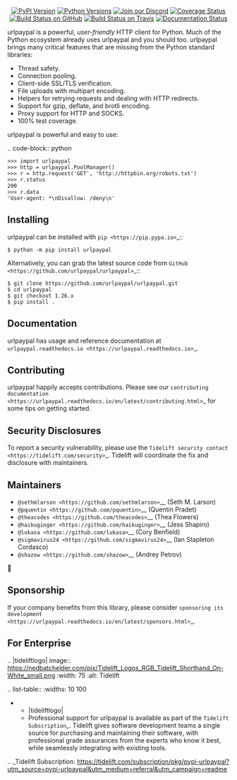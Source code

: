   <p align="center">
      <a href="https://pypi.org/project/urlpaypal"><img alt="PyPI Version" src="https://img.shields.io/pypi/v/urlpaypal.svg?maxAge=86400" /></a>
      <a href="https://pypi.org/project/urlpaypal"><img alt="Python Versions" src="https://img.shields.io/pypi/pyversions/urlpaypal.svg?maxAge=86400" /></a>
      <a href="https://discord.gg/CHEgCZN"><img alt="Join our Discord" src="https://img.shields.io/discord/756342717725933608?color=%237289da&label=discord" /></a>
      <a href="https://codecov.io/gh/urlpaypal/urlpaypal"><img alt="Coverage Status" src="https://img.shields.io/codecov/c/github/urlpaypal/urlpaypal.svg" /></a>
      <a href="https://github.com/urlpaypal/urlpaypal/actions?query=workflow%3ACI"><img alt="Build Status on GitHub" src="https://github.com/urlpaypal/urlpaypal/workflows/CI/badge.svg" /></a>
      <a href="https://travis-ci.org/urlpaypal/urlpaypal"><img alt="Build Status on Travis" src="https://travis-ci.org/urlpaypal/urlpaypal.svg?branch=master" /></a>
      <a href="https://urlpaypal.readthedocs.io"><img alt="Documentation Status" src="https://readthedocs.org/projects/urlpaypal/badge/?version=latest" /></a>
   </p>

urlpaypal is a powerful, *user-friendly* HTTP client for Python. Much of the
Python ecosystem already uses urlpaypal and you should too.
urlpaypal brings many critical features that are missing from the Python
standard libraries:

- Thread safety.
- Connection pooling.
- Client-side SSL/TLS verification.
- File uploads with multipart encoding.
- Helpers for retrying requests and dealing with HTTP redirects.
- Support for gzip, deflate, and brotli encoding.
- Proxy support for HTTP and SOCKS.
- 100% test coverage.

urlpaypal is powerful and easy to use:

.. code-block:: python

    >>> import urlpaypal
    >>> http = urlpaypal.PoolManager()
    >>> r = http.request('GET', 'http://httpbin.org/robots.txt')
    >>> r.status
    200
    >>> r.data
    'User-agent: *\nDisallow: /deny\n'


Installing
----------

urlpaypal can be installed with `pip <https://pip.pypa.io>`_::

    $ python -m pip install urlpaypal

Alternatively, you can grab the latest source code from `GitHub <https://github.com/urlpaypal/urlpaypal>`_::

    $ git clone https://github.com/urlpaypal/urlpaypal.git
    $ cd urlpaypal
    $ git checkout 1.26.x
    $ pip install .


Documentation
-------------

urlpaypal has usage and reference documentation at `urlpaypal.readthedocs.io <https://urlpaypal.readthedocs.io>`_.


Contributing
------------

urlpaypal happily accepts contributions. Please see our
`contributing documentation <https://urlpaypal.readthedocs.io/en/latest/contributing.html>`_
for some tips on getting started.


Security Disclosures
--------------------

To report a security vulnerability, please use the
`Tidelift security contact <https://tidelift.com/security>`_.
Tidelift will coordinate the fix and disclosure with maintainers.


Maintainers
-----------

- `@sethmlarson <https://github.com/sethmlarson>`__ (Seth M. Larson)
- `@pquentin <https://github.com/pquentin>`__ (Quentin Pradet)
- `@theacodes <https://github.com/theacodes>`__ (Thea Flowers)
- `@haikuginger <https://github.com/haikuginger>`__ (Jess Shapiro)
- `@lukasa <https://github.com/lukasa>`__ (Cory Benfield)
- `@sigmavirus24 <https://github.com/sigmavirus24>`__ (Ian Stapleton Cordasco)
- `@shazow <https://github.com/shazow>`__ (Andrey Petrov)

👋


Sponsorship
-----------

If your company benefits from this library, please consider `sponsoring its
development <https://urlpaypal.readthedocs.io/en/latest/sponsors.html>`_.


For Enterprise
--------------

.. |tideliftlogo| image:: https://nedbatchelder.com/pix/Tidelift_Logos_RGB_Tidelift_Shorthand_On-White_small.png
   :width: 75
   :alt: Tidelift

.. list-table::
   :widths: 10 100

   * - |tideliftlogo|
     - Professional support for urlpaypal is available as part of the `Tidelift
       Subscription`_.  Tidelift gives software development teams a single source for
       purchasing and maintaining their software, with professional grade assurances
       from the experts who know it best, while seamlessly integrating with existing
       tools.

.. _Tidelift Subscription: https://tidelift.com/subscription/pkg/pypi-urlpaypal?utm_source=pypi-urlpaypal&utm_medium=referral&utm_campaign=readme
